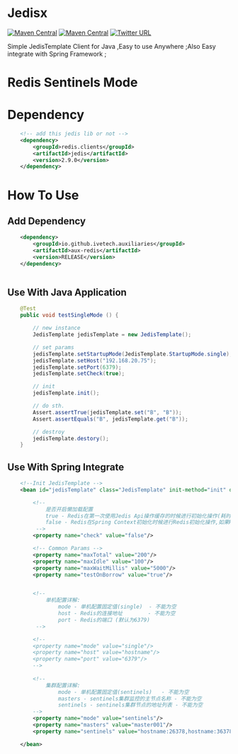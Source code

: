 # Jedisx
[![Maven Central](https://img.shields.io/badge/release-1.1.1--RELEASE-blue.svg)](https://github.com/ivetech/Jedisx)
[![Maven Central](https://img.shields.io/maven-central/v/org.apache.maven/apache-maven.svg)](http://search.maven.org/#artifactdetails%7Cio.github.ivetech.auxiliaries%7Caux-redis%7C1.1.1-RELEASE%7Cjar)
[![Twitter URL](https://img.shields.io/twitter/url/http/shields.io.svg?style=social)](https://twitter.com/@ytuaebi)

Simple JedisTemplate Client for Java ,Easy to use Anywhere ;Also Easy integrate with Spring Framework ;



# Redis Sentinels Mode


# Dependency

```xml
    <!-- add this jedis lib or not -->
    <dependency>
        <groupId>redis.clients</groupId>
        <artifactId>jedis</artifactId>
        <version>2.9.0</version>
    </dependency>
```



# How To Use

## Add Dependency
```xml
    <dependency>
        <groupId>io.github.ivetech.auxiliaries</groupId>
        <artifactId>aux-redis</artifactId>
        <version>RELEASE</version>
    </dependency>   
    
```


## Use With Java Application

```java
    @Test
    public void testSingleMode () {

        // new instance
        JedisTemplate jedisTemplate = new JedisTemplate();

        // set params
        jedisTemplate.setStartupMode(JedisTemplate.StartupMode.single);
        jedisTemplate.setHost("192.168.20.75");
        jedisTemplate.setPort(6379);
        jedisTemplate.setCheck(true);

        // init 
        jedisTemplate.init();

        // do sth.
        Assert.assertTrue(jedisTemplate.set("B", "B"));
        Assert.assertEquals("B", jedisTemplate.get("B"));

        // destroy 
        jedisTemplate.destory();
    }

```


## Use With Spring Integrate
```xml
    <!--Init JedisTemplate -->
    <bean id="jedisTemplate" class="JedisTemplate" init-method="init" destroy-method="destory">

        <!--
            是否开启懒加载配置
            true - Redis在第一次使用Jedis Api操作缓存的时候进行初始化操作(耗时) ,不影响程序正常启动!
            false - Redis在Spring Context初始化时候进行Redis初始化操作,如果Redis连接异常影响程序正常启动!
         -->
        <property name="check" value="false"/>

        <!-- Common Params -->
        <property name="maxTotal" value="200"/>
        <property name="maxIdle" value="100"/>
        <property name="maxWaitMillis" value="5000"/>
        <property name="testOnBorrow" value="true"/>


        <!--
            单机配置详解:
                mode - 单机配置固定值(single)  - 不能为空
                host - Redis的连接地址        - 不能为空
                port - Redis的端口 (默认为6379)
         -->

        <!--
        <property name="mode" value="single"/>
        <property name="host" value="hostname"/>
        <property name="port" value="6379"/>
        -->
        
        <!--
            集群配置详解:
                mode - 单机配置固定值(sentinels)   - 不能为空
                masters - sentinels集群监控的主节点名称 - 不能为空
                sentinels - sentinels集群节点的地址列表 - 不能为空
        -->
        <property name="mode" value="sentinels"/>
        <property name="masters" value="master001"/>
        <property name="sentinels" value="hostname:26378,hostname:36378,hostname:46378"/>

    </bean>
```
